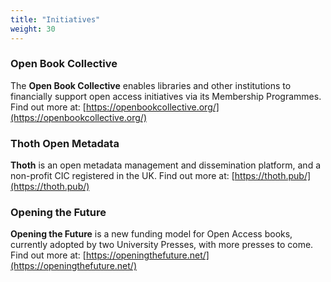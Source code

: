 ```yaml
---
title: "Initiatives"
weight: 30
---
```


### Open Book Collective

The **Open Book Collective** enables libraries and other institutions to financially support open access initiatives via its Membership Programmes. Find out more at: [https://openbookcollective.org/](https://openbookcollective.org/)

### Thoth Open Metadata

**Thoth** is an open metadata management and dissemination platform, and a non-profit CIC registered in the UK. Find out more at: [https://thoth.pub/](https://thoth.pub/)

### Opening the Future

**Opening the Future** is a new funding model for Open Access books, currently adopted by two University Presses, with more presses to come. Find out more at: [https://openingthefuture.net/](https://openingthefuture.net/)
